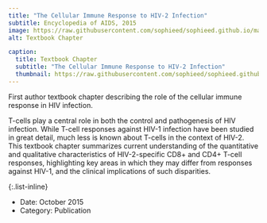 ```yaml
---
title: "The Cellular Immune Response to HIV-2 Infection"
subtitle: Encyclopedia of AIDS, 2015
image: https://raw.githubusercontent.com/sophieed/sophieed.github.io/master/assets/img/portfolio/encyclopedia.png
alt: Textbook Chapter

caption:
  title: Textbook Chapter
  subtitle: "The Cellular Immune Response to HIV-2 Infection"
  thumbnail: https://raw.githubusercontent.com/sophieed/sophieed.github.io/master/assets/img/portfolio/encyclopedathumbnail.png
---
```

First author textbook chapter describing the role of the cellular immune response in HIV infection.<br>

T-cells play a central role in both the control and pathogenesis of HIV infection. While T-cell responses against HIV-1 infection have been studied in great detail, 
much less is known about T-cells in the context of HIV-2. This textbook chapter summarizes current understanding of the quantitative and qualitative characteristics 
of HIV-2-specific CD8+ and CD4+ T-cell responses, highlighting key areas in which they may differ from responses against HIV-1, and the clinical implications of such 
disparities.

{:.list-inline}
- Date: October 2015
- Category: Publication

